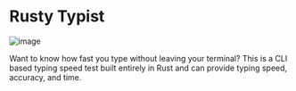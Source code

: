 # Rusty Typist
![image](https://github.com/user-attachments/assets/918e731d-43f6-4010-a09f-165501688168)

Want to know how fast you type without leaving your terminal? This is a CLI based typing speed test built entirely in Rust and can provide typing speed, accuracy, and time.
